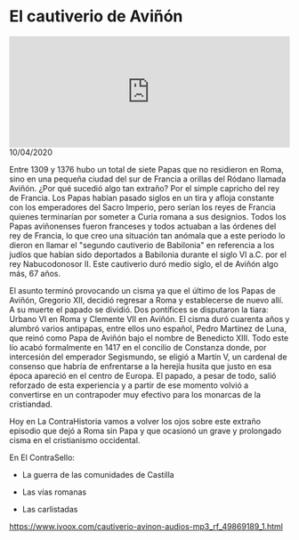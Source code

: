 # El cautiverio de Aviñón
<iframe id='audio_88903085' frameborder='0' allowfullscreen='' scrolling='no' height='200' style='width:100%;' src='https://www.ivoox.com/player_ej_49869189_6_1.html' loading='lazy'></iframe>10/04/2020

Entre 1309 y 1376 hubo un total de siete Papas que no residieron en Roma, sino en una pequeña ciudad del sur de Francia a orillas del Ródano llamada Aviñón. ¿Por qué sucedió algo tan extraño? Por el simple capricho del rey de Francia. Los Papas habían pasado siglos en un tira y afloja constante con los emperadores del Sacro Imperio, pero serían los reyes de Francia quienes terminarían por someter a Curia romana a sus designios. Todos los Papas aviñonenses fueron franceses y todos actuaban a las órdenes del rey de Francia, lo que creo una situación tan anómala que a este periodo lo dieron en llamar el "segundo cautiverio de Babilonia" en referencia a los judíos que habían sido deportados a Babilonia durante el siglo VI a.C. por el rey Nabucodonosor II. Este cautiverio duró medio siglo, el de Aviñón algo más, 67 años.  

 El asunto terminó provocando un cisma ya que el último de los Papas de Aviñón, Gregorio XII, decidió regresar a Roma y establecerse de nuevo allí. A su muerte el papado se dividió. Dos pontífices se disputaron la tiara: Urbano VI en Roma y Clemente VII en Aviñón. El cisma duró cuarenta años y alumbró varios antipapas, entre ellos uno español, Pedro Martínez de Luna, que reinó como Papa de Aviñón bajo el nombre de Benedicto XIII. Todo este lío acabó formalmente en 1417 en el concilio de Constanza donde, por intercesión del emperador Segismundo, se eligió a Martín V, un cardenal de consenso que habría de enfrentarse a la herejía husita que justo en esa época apareció en el centro de Europa. El papado, a pesar de todo, salió reforzado de esta experiencia y a partir de ese momento volvió a convertirse en un contrapoder muy efectivo para los monarcas de la cristiandad.  

 Hoy en La ContraHistoria vamos a volver los ojos sobre este extraño episodio que dejó a Roma sin Papa y que ocasionó un grave y prolongado cisma en el cristianismo occidental. 

 En El ContraSello:

 - La guerra de las comunidades de Castilla

 - Las vías romanas

 - Las carlistadas 

 

https://www.ivoox.com/cautiverio-avinon-audios-mp3_rf_49869189_1.html
